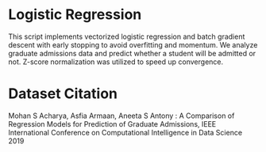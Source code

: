 # Logistic Regression
This script implements vectorized logistic regression and batch gradient descent with early stopping to avoid overfitting and momentum.
We analyze graduate admissions data and predict whether a student will be admitted or not.
Z-score normalization was utilized to speed up convergence.

# Dataset Citation
Mohan S Acharya, Asfia Armaan, Aneeta S Antony : A Comparison of Regression Models for Prediction of Graduate Admissions, IEEE International Conference on Computational Intelligence in Data Science 2019